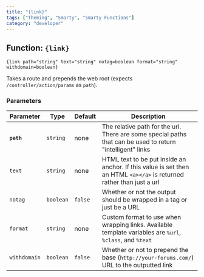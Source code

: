 ```yaml
---
title: "{link}"
tags: ["Theming", "Smarty", "Smarty Functions"]
category: "developer"
---
```


## Function: `{link}`

```
{link path="string" text="string" notag=boolean format="string" withdomain=boolean}
```

Takes a route and prepends the web root (expects `/controller/action/params` as `path`).

### Parameters

Parameter       | Type      | Default   | Description
---             | ---       | ---       | ---
__`path`__      | `string`  | none      | The relative path for the url. There are some special paths that can be used to return "intelligent" links
`text`          | `string`  | none      | HTML text to be put inside an anchor. If this value is set then an HTML `<a></a>` is returned rather than just a url
`notag`         | `boolean` | `false`   | Whether or not the output should be wrapped in a tag or just be a URL
`format`        | `string`  | none      | Custom format to use when wrapping links. Available template variables are `%url`, `%class`, and `%text`
`withdomain`    | `boolean` | `false`   | Whether or not to prepend the base (`http://your-forums.com/`) URL to the outputted link
